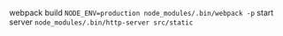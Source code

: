 
webpack build `NODE_ENV=production node_modules/.bin/webpack -p`
start server `node_modules/.bin/http-server src/static`

